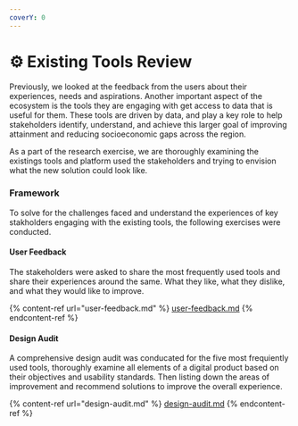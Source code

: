 ```yaml
---
coverY: 0
---
```


# ⚙ Existing Tools Review

Previously, we looked at the feedback from the users about their experiences, needs and aspirations. Another important aspect of the ecosystem is the tools they are engaging with get access to data that is useful for them. These tools are driven by data, and play a key role to help stakeholders identify, understand, and achieve this larger goal of improving attainment and reducing socioeconomic gaps across the region.&#x20;

As a part of the research exercise, we are thoroughly examining the existings tools and platform used the stakeholders and trying to envision what the new solution could look like.

### Framework

To solve for the challenges faced and understand the experiences of key stakholders engaging with the existing tools, the following exercises were conducted.

#### User Feedback

The stakeholders were asked to share the most frequently used tools and share their experiences around the same. What they like, what they dislike, and what they would like to improve.

{% content-ref url="user-feedback.md" %}
[user-feedback.md](user-feedback.md)
{% endcontent-ref %}

#### Design Audit

A comprehensive design audit was conducated for the five most frequiently used tools, thoroughly examine all elements of a digital product based on their objectives and usability standards. Then listing down the areas of improvement and recommend solutions to improve the overall experience.

{% content-ref url="design-audit.md" %}
[design-audit.md](design-audit.md)
{% endcontent-ref %}
